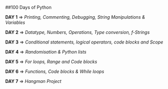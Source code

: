 ##100 Days of Python

**DAY 1** => _Printing, Commenting, Debugging, String Manipulations & Variables_

**DAY 2** => _Datatype, Numbers, Operations, Type conversion, f-Strings_

**DAY 3** => _Conditional statements, logical operators, code blocks and Scope_

**DAY 4** => _Randomisation & Python lists_

**DAY 5** => _For loops, Range and Code blocks_

**DAY 6** => _Functions, Code blocks & While loops_

**DAY 7** => _Hangman Project_
